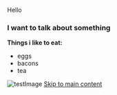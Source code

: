 <!DOCTYPE html>
<html lang="en">

<head>
    <meta charset="UTF-8">
    <meta name="viewport" content="width=device-width, initial-scale=1.0">
    <title>Document</title>
    <link rel="stylesheet" href="css/Style.css">
    
</head>

<body>
    <main id ="main_content"></main>
    <p>Hello</p>
    <h3>I want to talk about something</h3>
    <b>Things i like to eat:</b>
    <ul>
        <li>eggs</li>
        <li>bacons</li>
        <li>tea</li>
    </ul>
    <img src="images/randomFirstImage.jpg" alt="testImage">
    <a href = "#main_content">Skip to main content</a>
</body>

</html>
